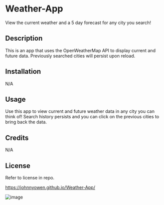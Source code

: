 # Weather-App
View the current weather and a 5 day forecast for any city you search!

## Description
This is an app that uses the OpenWeatherMap API to display current and future data. Previously searched cities will persist upon reload.

## Installation
N/A

## Usage
Use this app to view current and future weather data in any city you can think of! Search history persists and you can click on the previous cities to bring back the data.

## Credits
N/A

## License
Refer to license in repo.

https://johnnyowen.github.io/Weather-App/

![image](https://user-images.githubusercontent.com/127053240/234998267-11b3d431-f99c-4d0c-9342-500afbe9b46e.png)
